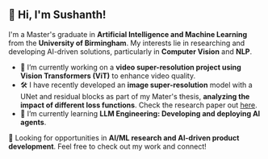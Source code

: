 ## 👋 Hi, I'm Sushanth!

I'm a Master's graduate in **Artificial Intelligence and Machine Learning** from the **University of Birmingham**. My interests lie in researching and developing AI-driven solutions, particularly in **Computer Vision** and **NLP**.
- 🔭 I’m currently working on a **video super-resolution project using Vision Transformers (ViT)** to enhance video quality.
- 🛠 I have recently developed an **image super-resolution** model with a UNet and residual blocks as part of my Mater's thesis, **analyzing the impact of different loss functions**. Check the research paper out [here](https://drive.google.com/file/d/1e3rKlcT6vA-PURgD8ZMENdxeYbYR2ivL/view?usp=drive_link).
- 📖 I’m currently learning **LLM Engineering: Developing and deploying AI agents**.

🚀 Looking for opportunities in **AI/ML research and AI-driven product development**. Feel free to check out my work and connect!

<!--
**SushanthJA/sushanthja** is a ✨ _special_ ✨ repository because its `README.md` (this file) appears on your GitHub profile.

Here are some ideas to get you started:

- 🔭 I’m currently working on ...
- 🌱 I’m currently learning ...
- 👯 I’m looking to collaborate on ...
- 🤔 I’m looking for help with ...
- 💬 Ask me about ...
- 📫 How to reach me: ...
- 😄 Pronouns: ...
- ⚡ Fun fact: ...
-->
